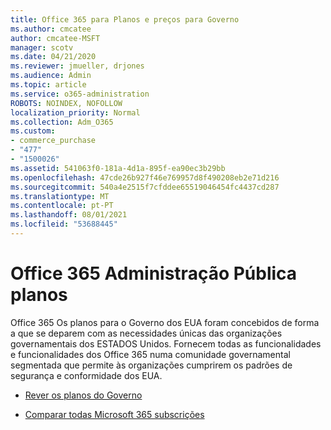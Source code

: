 ```yaml
---
title: Office 365 para Planos e preços para Governo
ms.author: cmcatee
author: cmcatee-MSFT
manager: scotv
ms.date: 04/21/2020
ms.reviewer: jmueller, drjones
ms.audience: Admin
ms.topic: article
ms.service: o365-administration
ROBOTS: NOINDEX, NOFOLLOW
localization_priority: Normal
ms.collection: Adm_O365
ms.custom:
- commerce_purchase
- "477"
- "1500026"
ms.assetid: 541063f0-181a-4d1a-895f-ea90ec3b29bb
ms.openlocfilehash: 47cde26b927f46e769957d8f490208eb2e71d216
ms.sourcegitcommit: 540a4e2515f7cfddee65519046454fc4437cd287
ms.translationtype: MT
ms.contentlocale: pt-PT
ms.lasthandoff: 08/01/2021
ms.locfileid: "53688445"
---
```

# <a name="office-365-government-plans"></a>Office 365 Administração Pública planos

Office 365 Os planos para o Governo dos EUA foram concebidos de forma a que se deparem com as necessidades únicas das organizações governamentais dos ESTADOS Unidos. Fornecem todas as funcionalidades e funcionalidades dos Office 365 numa comunidade governamental segmentada que permite às organizações cumprirem os padrões de segurança e conformidade dos EUA.
  
- [Rever os planos do Governo](https://products.office.com/government/compare-office-365-government-plans)

- [Comparar todas Microsoft 365 subscrições](https://products.office.com/business/compare-more-office-365-for-business-plans)